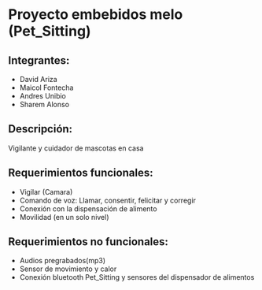 # Proyecto embebidos melo (Pet_Sitting)

## Integrantes:

- David Ariza
- Maicol Fontecha
- Andres Unibio
- Sharem Alonso

## Descripción:
Vigilante y cuidador de mascotas en casa

## Requerimientos funcionales:
- Vigilar (Camara)
- Comando de voz: Llamar, consentir, felicitar y corregir
- Conexión con la dispensación de alimento 
- Movilidad (en un solo nivel)

## Requerimientos no funcionales:
- Audios pregrabados(mp3)
- Sensor de movimiento y calor 
- Conexión bluetooth Pet_Sitting y sensores del dispensador de alimentos
